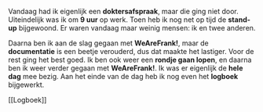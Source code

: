 Vandaag had ik eigenlijk een **doktersafspraak**, maar die ging niet door. Uiteindelijk was ik om **9 uur** op werk. Toen heb ik nog net op tijd de **stand-up** bijgewoond. Er waren vandaag maar weinig mensen: ik en twee anderen.

Daarna ben ik aan de slag gegaan met **WeAreFrank!**, maar de **documentatie** is een beetje verouderd, dus dat maakte het lastiger. Voor de rest ging het best goed. Ik ben ook weer een **rondje gaan lopen**, en daarna ben ik weer verder gegaan met **WeAreFrank!**. Ik was er eigenlijk de **hele dag** mee bezig. Aan het einde van de dag heb ik nog even het **logboek** bijgewerkt.

[[Logboek]]